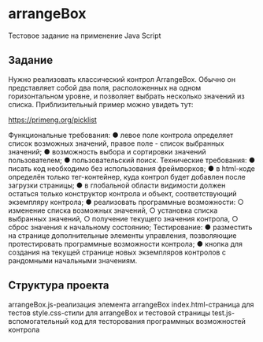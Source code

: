 # arrangeBox 

Тестовое задание на применение Java Script

## Задание

Нужно реализовать классический контрол ArrangeBox. Обычно он представляет собой
два поля, расположенных на одном горизонтальном уровне, и позволяет выбрать
несколько значений из списка.
Приблизительный пример можно увидеть тут:

https://primeng.org/picklist

Функциональные требования:
    ● левое поле контрола определяет список возможных значений, правое поле -
    список выбранных значений;
    ● возможность выбора и сортировки значений пользователем;
    ● пользовательский поиск.
    Технические требования:
    ● писать код необходимо без использования фреймворков;
    ● в html-коде определён только тег-контейнер, куда контрол будет добавлен после
    загрузки страницы;
    ● в глобальной области видимости должен остаться только конструктор контрола
    и объект, соответствующий экземпляру контрола;
    ● реализовать программные возможности:
        ○ изменение списка возможных значений,
        ○ установка списка выбранных значений,
        ○ получение текущего значения контрола,
        ○ сброс значения к начальному состоянию;
Тестирование:
    ● разместить на странице дополнительные элементы управления, позволяющие
    протестировать программные возможности контрола;
    ● кнопка для создания на текущей странице новых экземпляров контролов с
    рандомными начальными значениям.


## Структура проекта

arrangeBox.js-реализация элемента arrangeBox
index.html-страница для тестов
style.css-стили для arrangeBox и тестовой страницы
test.js-вспомогательный код для тесторования программных возможностей контрола


